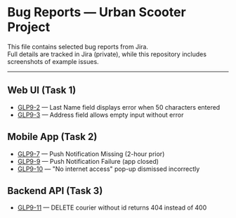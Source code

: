 # Bug Reports — Urban Scooter Project

This file contains selected bug reports from Jira.  
Full details are tracked in Jira (private), while this repository includes screenshots of example issues.

---

## Web UI (Task 1)
- [GLP9-2](screenshots/GLP9-2.png) — Last Name field displays error when 50 characters entered  
- [GLP9-3](screenshots/GLP9-3.png) — Address field allows empty input without error  

## Mobile App (Task 2)
- [GLP9-7](screenshots/GLP9-7.png) — Push Notification Missing (2-hour prior)  
- [GLP9-9](screenshots/GLP9-9.png) — Push Notification Failure (app closed)  
- [GLP9-10](screenshots/GLP9-10.png) — "No internet access" pop-up dismissed incorrectly  

## Backend API (Task 3)
- [GLP9-11](screenshots/GLP9-11.png) — DELETE courier without id returns 404 instead of 400  
